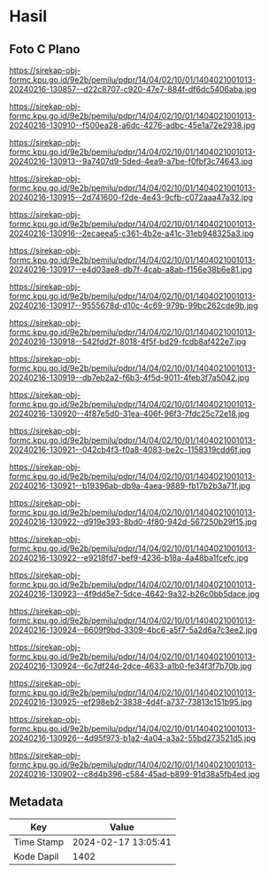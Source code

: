 # Hasil

## Foto C Plano

https://sirekap-obj-formc.kpu.go.id/9e2b/pemilu/pdpr/14/04/02/10/01/1404021001013-20240216-130857--d22c8707-c920-47e7-884f-df6dc5406aba.jpg

https://sirekap-obj-formc.kpu.go.id/9e2b/pemilu/pdpr/14/04/02/10/01/1404021001013-20240216-130910--f500ea28-a6dc-4276-adbc-45e1a72e2938.jpg

https://sirekap-obj-formc.kpu.go.id/9e2b/pemilu/pdpr/14/04/02/10/01/1404021001013-20240216-130913--9a7407d9-5ded-4ea9-a7be-f0fbf3c74643.jpg

https://sirekap-obj-formc.kpu.go.id/9e2b/pemilu/pdpr/14/04/02/10/01/1404021001013-20240216-130915--2d741600-f2de-4e43-9cfb-c072aaa47a32.jpg

https://sirekap-obj-formc.kpu.go.id/9e2b/pemilu/pdpr/14/04/02/10/01/1404021001013-20240216-130916--2ecaeea5-c361-4b2e-a41c-31eb948325a3.jpg

https://sirekap-obj-formc.kpu.go.id/9e2b/pemilu/pdpr/14/04/02/10/01/1404021001013-20240216-130917--e4d03ae8-db7f-4cab-a8ab-f156e38b6e81.jpg

https://sirekap-obj-formc.kpu.go.id/9e2b/pemilu/pdpr/14/04/02/10/01/1404021001013-20240216-130917--9555678d-d10c-4c69-979b-99bc262cde9b.jpg

https://sirekap-obj-formc.kpu.go.id/9e2b/pemilu/pdpr/14/04/02/10/01/1404021001013-20240216-130918--542fdd2f-8018-4f5f-bd29-fcdb8af422e7.jpg

https://sirekap-obj-formc.kpu.go.id/9e2b/pemilu/pdpr/14/04/02/10/01/1404021001013-20240216-130919--db7eb2a2-f6b3-4f5d-9011-4feb3f7a5042.jpg

https://sirekap-obj-formc.kpu.go.id/9e2b/pemilu/pdpr/14/04/02/10/01/1404021001013-20240216-130920--4f87e5d0-31ea-406f-96f3-7fdc25c72e18.jpg

https://sirekap-obj-formc.kpu.go.id/9e2b/pemilu/pdpr/14/04/02/10/01/1404021001013-20240216-130921--042cb4f3-f0a8-4083-be2c-1158319cdd6f.jpg

https://sirekap-obj-formc.kpu.go.id/9e2b/pemilu/pdpr/14/04/02/10/01/1404021001013-20240216-130921--b19396ab-db9a-4aea-9889-fb17b2b3a71f.jpg

https://sirekap-obj-formc.kpu.go.id/9e2b/pemilu/pdpr/14/04/02/10/01/1404021001013-20240216-130922--d919e393-8bd0-4f80-942d-567250b29f15.jpg

https://sirekap-obj-formc.kpu.go.id/9e2b/pemilu/pdpr/14/04/02/10/01/1404021001013-20240216-130922--e9218fd7-bef9-4236-b18a-4a48ba1fcefc.jpg

https://sirekap-obj-formc.kpu.go.id/9e2b/pemilu/pdpr/14/04/02/10/01/1404021001013-20240216-130923--4f9dd5e7-5dce-4642-9a32-b26c0bb5dace.jpg

https://sirekap-obj-formc.kpu.go.id/9e2b/pemilu/pdpr/14/04/02/10/01/1404021001013-20240216-130924--6609f9bd-3309-4bc6-a5f7-5a2d6a7c3ee2.jpg

https://sirekap-obj-formc.kpu.go.id/9e2b/pemilu/pdpr/14/04/02/10/01/1404021001013-20240216-130924--6c7df24d-2dce-4633-a1b0-fe34f3f7b70b.jpg

https://sirekap-obj-formc.kpu.go.id/9e2b/pemilu/pdpr/14/04/02/10/01/1404021001013-20240216-130925--ef298eb2-3838-4d4f-a737-73813c151b95.jpg

https://sirekap-obj-formc.kpu.go.id/9e2b/pemilu/pdpr/14/04/02/10/01/1404021001013-20240216-130926--4d95f973-b1a2-4a04-a3a2-55bd273521d5.jpg

https://sirekap-obj-formc.kpu.go.id/9e2b/pemilu/pdpr/14/04/02/10/01/1404021001013-20240216-130902--c8d4b396-c584-45ad-b899-91d38a5fb4ed.jpg


## Metadata

| Key        | Value               |
| ---------- | ------------------- |
| Time Stamp | 2024-02-17 13:05:41 |
| Kode Dapil | 1402                |



